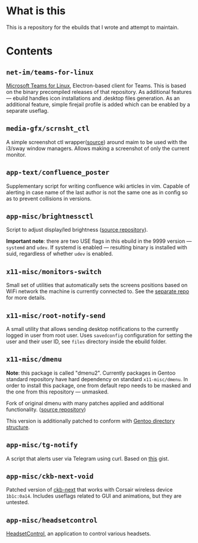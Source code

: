 # What is this

This is a repository for the ebuilds that I wrote and attempt to maintain.

# Contents

## `net-im/teams-for-linux`

[Microsoft Teams for Linux](https://github.com/IsmaelMartinez/teams-for-linux), Electron-based client for Teams. This is based on the binary precompiled releases of that repository. As additional features — ebuild handles icon installations and .desktop files generation. As an additional feature, simple firejail profile is added which can be enabled by a separate useflag.

## `media-gfx/scrnsht_ctl`

A simple screenshot ctl wrapper([source](https://gist.github.com/SabbathHex/87940496bd6bb9eec7f397bfe2ffe411)) around maim to be used with the i3/sway window managers. Allows making a screenshot of only the current monitor.

## `app-text/confluence_poster`

Supplementary script for writing confluence wiki articles in vim. Capable of alerting in case name of the last author is not the same one as in config so as to prevent collisions in versions.

## `app-misc/brightnessctl`

Script to adjust display/led brightness ([source repository](https://github.com/Hummer12007/brightnessctl)).

**Important note**: there are two USE flags in this ebuild in the 9999 version — `systemd` and `udev`. If systemd is enabled — resulting binary is installed with suid, regardless of whether `udev` is enabled.

## `x11-misc/monitors-switch`

Small set of utilities that automatically sets the screens positions based on WiFi network the machine is currently connected to. See the [separate repo](https://github.com/SabbathHex/monitors-switch) for more details.

## `x11-misc/root-notify-send`

A small utility that allows sending desktop notifications to the currently logged in user from root user. Uses `savedconfig` configuration for setting the user and their user ID, see `files` directory inside the ebuild folder.

## `x11-misc/dmenu`

**Note**: this package is called "dmenu2". Currently packages in Gentoo standard repository have hard dependency on standard `x11-misc/dmenu`. In order to install this package, one from default repo needs to be masked and the one from this repository — unmasked.

Fork of original dmenu with many patches applied and additional functionality. ([source repository](https://bitbucket.org/melek/dmenu2/src/default/))

This version is additionally patched to conform with [Gentoo directory structure](https://devmanual.gentoo.org/general-concepts/filesystem/index.html).

## `app-misc/tg-notify`

A script that alerts user via Telegram using curl. Based on [this](https://gist.github.com/SabbathHex/bb2725beb6f321c4c065055deca8bacd) gist.

## `app-misc/ckb-next-void`

Patched version of [ckb-next](https://github.com/ckb-next/ckb-next) that works with Corsair wireless device `1b1c:0a14`. Includes useflags related to GUI and animations, but they are untested.

## `app-misc/headsetcontrol`

[HeadsetControl](https://github.com/Sapd/HeadsetControl), an application to control various headsets.
